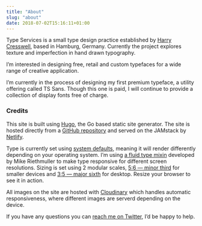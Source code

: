 ```yaml
---
title: "About"
slug: "about"
date: 2018-07-02T15:16:11+01:00
---
```


Type Services is a small type design practice established by [Harry Cresswell](https://harrycresswell.com/), based in Hamburg, Germany. Currently the project explores texture and imperfection in hand drawn typography.

I’m interested in designing free, retail and custom typefaces for a wide range of creative application.

I’m currently in the process of designing my first premium typeface, a utility offering called TS Sans. Though this one is paid, I will continue to provide a collection of display fonts free of charge.

### Credits

This site is built using [Hugo](https://gohugo.io/), the Go based static site generator. The site is hosted directly from a [GitHub repository](/) and served on the JAMstack by [Netlify](https://www.netlify.com/).

Type is currently set using [system defaults](https://css-tricks.com/snippets/css/system-font-stack/), meaning it will render differently depending on your operating system. I’m using [a fluid type mixin](https://www.madebymike.com.au/writing/fluid-type-calc-examples/) developed by Mike Riethmuller to make type responsive for different screen resolutions. Sizing is set using 2 modular scales, [5:6 — minor third](http://www.modularscale.com/?1&em&1.2) for smaller devices and [3:5 — major sixth](http://www.modularscale.com/?1&em&1.667) for desktop. Resize your browser to see it in action.

All images on the site are hosted with [Cloudinary](https://cloudinary.com/) which handles automatic responsiveness, where different images are serverd depending on the device.

If you have any questions you can [reach me on Twitter](https://twitter.com/harrycresswell), I’d be happy to help.
